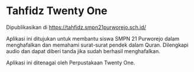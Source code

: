 # Tahfidz Twenty One
Dipublikasikan di https://tahfidz.smpn21purworejo.sch.id/

Aplikasi ini ditujukan untuk membantu siswa SMPN 21 Purworejo dalam menghafalkan dan memahami surat-surat pendek dalam Quran. Dilengkapi audio dan dapat diberi tanda jika sudah berhasil menghafalkan.

Aplikasi ini ditenagai oleh Perpustakaan Twenty One.

